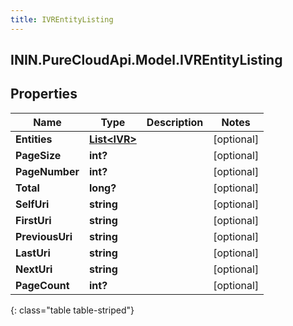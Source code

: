 ```yaml
---
title: IVREntityListing
---
```

## ININ.PureCloudApi.Model.IVREntityListing

## Properties

|Name | Type | Description | Notes|
|------------ | ------------- | ------------- | -------------|
| **Entities** | [**List&lt;IVR&gt;**](IVR.html) |  | [optional] |
| **PageSize** | **int?** |  | [optional] |
| **PageNumber** | **int?** |  | [optional] |
| **Total** | **long?** |  | [optional] |
| **SelfUri** | **string** |  | [optional] |
| **FirstUri** | **string** |  | [optional] |
| **PreviousUri** | **string** |  | [optional] |
| **LastUri** | **string** |  | [optional] |
| **NextUri** | **string** |  | [optional] |
| **PageCount** | **int?** |  | [optional] |
{: class="table table-striped"}


